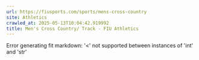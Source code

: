 ```yaml
---
url: https://fiusports.com/sports/mens-cross-country
site: Athletics
crawled_at: 2025-05-13T10:04:42.919992
title: Men's Cross Country/ Track - FIU Athletics
---
```


Error generating fit markdown: '<' not supported between instances of 'int' and 'str'